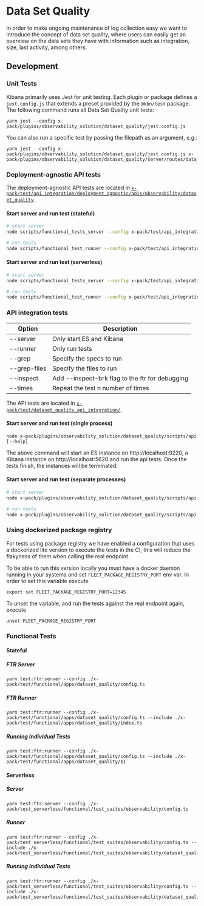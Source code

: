# Data Set Quality

In order to make ongoing maintenance of log collection easy we want to introduce the concept of data set quality, where users can easily get an overview on the data sets they have with information such as integration, size, last activity, among others.

## Development

### Unit Tests

Kibana primarily uses Jest for unit testing. Each plugin or package defines a `jest.config.js` that extends a preset provided by the `@kbn/test` package. The following command runs all Data Set Quality unit tests:

```
yarn jest --config x-pack/plugins/observability_solution/dataset_quality/jest.config.js
```

You can also run a specific test by passing the filepath as an argument, e.g.:

```
yarn jest --config x-pack/plugins/observability_solution/dataset_quality/jest.config.js x-pack/plugins/observability_solution/dataset_quality/server/routes/data_streams/get_data_streams/get_data_streams.test.ts
```

### Deployment-agnostic API tests

The deployment-agnostic API tests are located in [`x-pack/test/api_integration/deployment_agnostic/apis/observability/dataset_quality`](/x-pack/test/api_integration/deployment_agnostic/apis/observability/dataset_quality/).

#### Start server and run test (stateful)

```sh
# start server
node scripts/functional_tests_server --config x-pack/test/api_integration/deployment_agnostic/configs/stateful/oblt.stateful.config.ts

# run tests
node scripts/functional_test_runner --config x-pack/test/api_integration/deployment_agnostic/configs/stateful/oblt.stateful.config.ts --include ./x-pack/test/api_integration/deployment_agnostic/apis/observability/dataset_quality/$
```

#### Start server and run test (serverless)

```sh
# start server
node scripts/functional_tests_server --config x-pack/test/api_integration/deployment_agnostic/configs/serverless/oblt.serverless.config.ts

# run tests
node scripts/functional_test_runner --config x-pack/test/api_integration/deployment_agnostic/configs/serverless/oblt.serverless.config.ts --include ./x-pack/test/api_integration/deployment_agnostic/apis/observability/dataset_quality/$
```

### API integration tests

| Option       | Description                                     |
| ------------ | ----------------------------------------------- |
| --server     | Only start ES and Kibana                        |
| --runner     | Only run tests                                  |
| --grep       | Specify the specs to run                        |
| --grep-files | Specify the files to run                        |
| --inspect    | Add --inspect-brk flag to the ftr for debugging |
| --times      | Repeat the test n number of times               |

The API tests are located in [`x-pack/test/dataset_quality_api_integration/`](/x-pack/test/dataset_quality_api_integration/).

#### Start server and run test (single process)

```
node x-pack/plugins/observability_solution/dataset_quality/scripts/api [--help]
```

The above command will start an ES instance on http://localhost:9220, a Kibana instance on http://localhost:5620 and run the api tests.
Once the tests finish, the instances will be terminated.

#### Start server and run test (separate processes)

```sh
# start server
node x-pack/plugins/observability_solution/dataset_quality/scripts/api --server

# run tests
node x-pack/plugins/observability_solution/dataset_quality/scripts/api --runner --grep-files=data_stream_settings.spec.ts
```

### Using dockerized package registry

For tests using package registry we have enabled a configuration that uses a dockerized lite version to execute the tests in the CI, this will reduce the flakyness of them when calling the real endpoint.

To be able to run this version locally you must have a docker daemon running in your systema and set `FLEET_PACKAGE_REGISTRY_PORT` env var. In order to set this variable execute

```
export set FLEET_PACKAGE_REGISTRY_PORT=12345
```

To unset the variable, and run the tests against the real endpoint again, execute

```
unset FLEET_PACKAGE_REGISTRY_PORT 
```

### Functional Tests

#### Stateful
##### FTR Server
```
yarn test:ftr:server --config ./x-pack/test/functional/apps/dataset_quality/config.ts
```

##### FTR Runner
```
yarn test:ftr:runner --config ./x-pack/test/functional/apps/dataset_quality/config.ts --include ./x-pack/test/functional/apps/dataset_quality/index.ts
```

##### Running Individual Tests
```
yarn test:ftr:runner --config ./x-pack/test/functional/apps/dataset_quality/config.ts --include ./x-pack/test/functional/apps/dataset_quality/$1
```

#### Serverless

##### Server
```
yarn test:ftr:server --config ./x-pack/test_serverless/functional/test_suites/observability/config.ts
```

##### Runner
```
yarn test:ftr:runner --config ./x-pack/test_serverless/functional/test_suites/observability/config.ts --include ./x-pack/test_serverless/functional/test_suites/observability/dataset_quality/index.ts
```
##### Running Individual Tests
```
yarn test:ftr:runner --config ./x-pack/test_serverless/functional/test_suites/observability/config.ts --include ./x-pack/test_serverless/functional/test_suites/observability/dataset_quality/$1
```